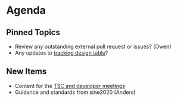 Agenda
======

Pinned Topics
-------------
* Review any outstanding external pull request or issues? (Owen)
* Any updates to [tracking design table](https://github.com/mantidproject/documents/blob/master/Project-Management/TechnicalSteeringCommittee/reports/TSC-TrackingDesignProposals.md)?

New Items
---------
* Content for the [TSC and developer meetings](http://www.mantidproject.org/Category:Workshop2016) 
* Guidance and standards from sine2020 (Anders)
